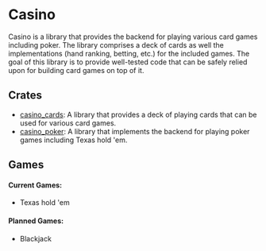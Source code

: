 # Casino

Casino is a library that provides the backend for playing various card games including poker. The library comprises a deck of cards as well the implementations (hand ranking, betting, etc.) for the included games. The goal of this library is to provide well-tested code that can be safely relied upon for building card games on top of it.

## Crates

- [casino_cards](https://github.com/winstonrc/casino/tree/main/crates/casino_cards): A library that provides a deck of playing cards that can be used for various card games.
- [casino_poker](https://github.com/winstonrc/casino/tree/main/crates/casino_poker): A library that implements the backend for playing poker games including Texas hold 'em.

## Games

#### Current Games:

- Texas hold 'em

#### Planned Games:

- Blackjack
